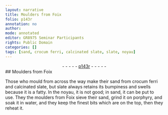 ```yaml
---
layout: narrative
title: Moulders from Foix
folio: p143r
annotation: no
author:
mode: annotated
editor: GR8975 Seminar Participants
rights: Public Domain
categories: []
tags: [sand, crocum ferri, calcinated slate, slate, noyau]
---
```


 <div class="folio" align="center">- - - - - <a href="http://gallica.bnf.fr/ark:/12148/btv1b10500001g/f291.image" target="_blank">p143r</a> - - - - - </div> 
##  <span class="profession">Moulders</span> from <span class="place">Foix</span>

 
 Those who mould from across the way make their <span class="material">sand</span> from <span class="material">crocum ferri</span> and <span class="material">calcinated slate</span>, but <span class="material">slate</span> always retains its bumpiness and swells because it is a fatty. In the <span class="material">noyau</span>, it is not good; in <span class="material">sand</span>, it can be put to use. They the <span class="profession">moulders</span> from <span class="place">Foix</span> sieve their sand, grind it on porphyry, and soak it in water, and they keep the finest bits which are on the top, then they reheat it. 
 